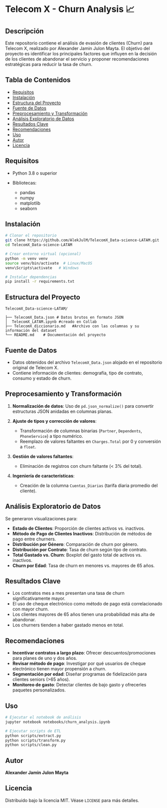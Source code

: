 # Telecom X - Churn Analysis 📈

## Descripción

Este repositorio contiene el análisis de evasión de clientes (Churn) para Telecom X, realizado por Alexander Jamin Julon Mayta. El objetivo del proyecto es identificar los principales factores que influyen en la decisión de los clientes de abandonar el servicio y proponer recomendaciones estratégicas para reducir la tasa de churn.

## Tabla de Contenidos

* [Requisitos](#requisitos)
* [Instalación](#instalación)
* [Estructura del Proyecto](#estructura-del-proyecto)
* [Fuente de Datos](#fuente-de-datos)
* [Preprocesamiento y Transformación](#preprocesamiento-y-transformación)
* [Análisis Exploratorio de Datos](#análisis-exploratorio-de-datos)
* [Resultados Clave](#resultados-clave)
* [Recomendaciones](#recomendaciones)
* [Uso](#uso)
* [Autor](#autor)
* [Licencia](#licencia)

## Requisitos

* Python 3.8 o superior
* Bibliotecas:

  * pandas
  * numpy
  * matplotlib
  * seaborn

## Instalación

```bash
# Clonar el repositorio
git clone https://github.com/AlekJulM/TelecomX_Data-science-LATAM.git
cd TelecomX_Data-science-LATAM

# Crear entorno virtual (opcional)
python -m venv venv
source venv/bin/activate  # Linux/MacOS
venv\Scripts\activate   # Windows

# Instalar dependencias
pip install -r requirements.txt
```

## Estructura del Proyecto

```
TelecomX_Data-science-LATAM/

├── TelecomX_Data.json # Datos brutos en formato JSON
│  TelecomX_LATAM.ipynb #creado en Collab
├── TelecomX_diccionario.md   #Archivo con las columnas y su información del dataset
└── README.md    # Documentación del proyecto
```

## Fuente de Datos

* Datos obtenidos del archivo `TelecomX_Data.json` alojado en el repositorio original de Telecom X.
* Contiene información de clientes: demografía, tipo de contrato, consumo y estado de churn.

## Preprocesamiento y Transformación

1. **Normalización de datos**: Uso de `pd.json_normalize()` para convertir estructuras JSON anidadas en columnas planas.
2. **Ajuste de tipos y corrección de valores**:

   * Transformación de columnas binarias (`Partner`, `Dependents`, `PhoneService`) a tipo numérico.
   * Reemplazo de valores faltantes en `Charges.Total` por 0 y conversión a `float`.
3. **Gestión de valores faltantes**:

   * Eliminación de registros con churn faltante (< 3% del total).
4. **Ingeniería de características**:

   * Creación de la columna `Cuentas_Diarias` (tarifa diaria promedio del cliente).

## Análisis Exploratorio de Datos

Se generaron visualizaciones para:

* **Estado de Clientes**: Proporción de clientes activos vs. inactivos.
* **Método de Pago de Clientes Inactivos**: Distribución de métodos de pago entre churners.
* **Distribución por Género**: Comparación de churn por género.
* **Distribución por Contrato**: Tasa de churn según tipo de contrato.
* **Total Gastado vs. Churn**: Boxplot del gasto total de activos vs. inactivos.
* **Churn por Edad**: Tasa de churn en menores vs. mayores de 65 años.

## Resultados Clave

* Los contratos mes a mes presentan una tasa de churn significativamente mayor.
* El uso de cheque electrónico como método de pago está correlacionado con mayor churn.
* Los clientes mayores de 65 años tienen una probabilidad más alta de abandonar.
* Los churners tienden a haber gastado menos en total.

## Recomendaciones

* **Incentivar contratos a largo plazo**: Ofrecer descuentos/promociones para planes de uno y dos años.
* **Revisar método de pago**: Investigar por qué usuarios de cheque electrónico tienen mayor propensión a churn.
* **Segmentación por edad**: Diseñar programas de fidelización para clientes seniors (>65 años).
* **Monitoreo de gasto**: Detectar clientes de bajo gasto y ofrecerles paquetes personalizados.

## Uso

```bash
# Ejecutar el notebook de análisis
jupyter notebook notebooks/churn_analysis.ipynb

# Ejecutar scripts de ETL
python scripts/extract.py
python scripts/transform.py
python scripts/clean.py
```

## Autor

**Alexander Jamin Julon Mayta**

## Licencia

Distribuido bajo la licencia MIT. Véase `LICENSE` para más detalles.
